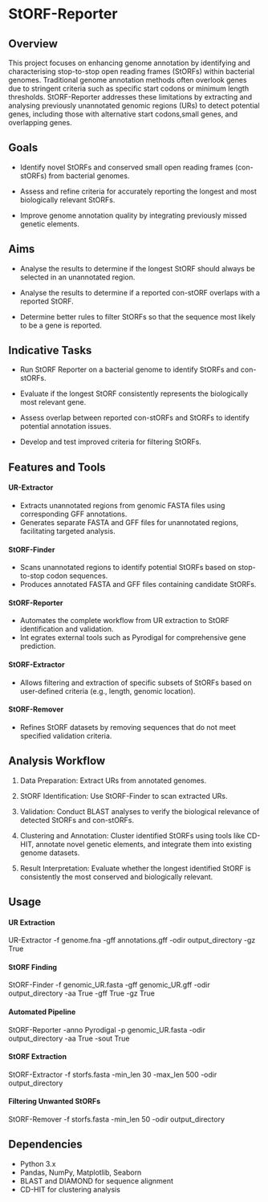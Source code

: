 # StORF-Reporter

## Overview
This project focuses on enhancing genome annotation by identifying and characterising stop-to-stop open reading frames (StORFs) within bacterial genomes.
Traditional genome annotation methods often overlook genes due to stringent criteria such as specific start codons or minimum length thresholds. 
StORF-Reporter addresses these limitations by extracting and analysing previously unannotated genomic regions (URs) to detect potential genes, 
including those with alternative start codons,small genes, and overlapping genes.


## Goals

- Identify novel StORFs and conserved small open reading frames (con-stORFs) from bacterial genomes.

- Assess and refine criteria for accurately reporting the longest and most biologically relevant StORFs.

- Improve genome annotation quality by integrating previously missed genetic elements.


## Aims

- Analyse the results to determine if the longest StORF should always be selected in an unannotated region.

- Analyse the results to determine if a reported con-stORF overlaps with a reported StORF.

- Determine better rules to filter StORFs so that the sequence most likely to be a gene is reported.


## Indicative Tasks

- Run StORF Reporter on a bacterial genome to identify StORFs and con-stORFs.

- Evaluate if the longest StORF consistently represents the biologically most relevant gene.

- Assess overlap between reported con-stORFs and StORFs to identify potential annotation issues.
- Develop and test improved criteria for filtering StORFs.



## Features and Tools

#### UR-Extractor

- Extracts unannotated regions from genomic FASTA files using corresponding GFF annotations.
- Generates separate FASTA and GFF files for unannotated regions, facilitating targeted analysis.

#### StORF-Finder

- Scans unannotated regions to identify potential StORFs based on stop-to-stop codon sequences.
- Produces annotated FASTA and
 GFF files containing candidate StORFs.

#### StORF-Reporter

- Automates the complete workflow from UR extraction to StORF identification and validation.
- Int
egrates external tools such as Pyrodigal for comprehensive gene prediction.

#### StORF-Extractor

- Allows filtering and extraction of specific subsets of StORFs based on user-defined criteria (e.g., length, genomic location).

#### StORF-Remover

- Refines StORF datasets by removing sequences that do not meet specified validation criteria.



## Analysis Workflow
1. Data Preparation: Extract URs from annotated genomes.

2. StORF Identification: Use StORF-Finder to scan extracted URs.
3. Validation: Conduct BLAST analyses to verify the biological relevance of detected StORFs and con-stORFs.
4. Clustering and Annotation: Cluster identified StORFs using tools like CD-HIT, annotate novel genetic elements, and integrate them into existing genome datasets.
5. Result Interpretation: Evaluate whether the longest identified StORF is consistently the most conserved and biologically relevant.


## Usage

#### UR Extraction
UR-Extractor -f genome.fna -gff annotations.gff -odir output_directory -gz True

#### StORF Finding
StORF-Finder -f genomic_UR.fasta -gff genomic_UR.gff -odir output_directory -aa True -gff True -gz True

#### Automated Pipeline
StORF-Reporter -anno Pyrodigal -p genomic_UR.fasta -odir output_directory -aa True -sout True

#### StORF Extraction
StORF-Extractor -f storfs.fasta -min_len 30 -max_len 500 -odir output_directory

#### Filtering Unwanted StORFs
StORF-Remover -f storfs.fasta -min_len 50 -odir output_directory


## Dependencies

- Python 3.x
- Pandas, NumPy, Matplotlib, Seaborn
- BLAST and DIAMOND for sequence alignment
- CD-HIT for clustering analysis

